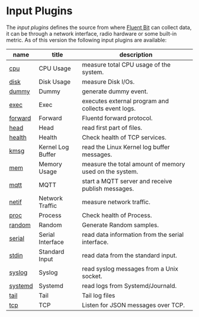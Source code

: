 # Input Plugins

The _input plugins_ defines the source from where [Fluent Bit](http://fluentbit.io) can collect data, it can be through a network interface, radio hardware or some built-in metric. As of this version the following input plugins are available:

| name                        |  title             | description     |
|-----------------------------|--------------------|-----------------|
| [cpu](cpu.md)         | CPU Usage  | measure total CPU usage of the system.|
| [disk](disk.md)       | Disk Usage | measure Disk I/Os. |
| [dummy](dummy.md)     | Dummy | generate dummy event. |
| [exec](exec.md)       | Exec | executes external program and collects event logs. |
| [forward](forward.md) | Forward | Fluentd forward protocol. |
| [head](head.md)       | Head | read first part of files. |
| [health](health.md)   | Health | Check health of TCP services. |
| [kmsg](kmsg.md)       | Kernel Log Buffer | read the Linux Kernel log buffer messages.|
| [mem](mem.md)         | Memory Usage | measure the total amount of memory used on the system.|
| [mqtt](mqtt.md)       | MQTT | start a MQTT server and receive publish messages. |
| [netif](netif.md)     | Network Traffic | measure network traffic. |
| [proc](proc.md)       | Process | Check health of Process. |
| [random](random.md)   | Random |Generate Random samples. |
| [serial](serial.md)   | Serial Interface | read data information from the serial interface.|
| [stdin](stdin.md)     | Standard Input | read data from the standard input. |
| [syslog](syslog.md)   | Syslog | read syslog messages from a Unix socket. |
| [systemd](systemd.md) | Systemd | read logs from Systemd/Journald. |
| [tail](tail.md)       | Tail | Tail log files |
| [tcp](tcp.md)         | TCP | Listen for JSON messages over TCP. |
